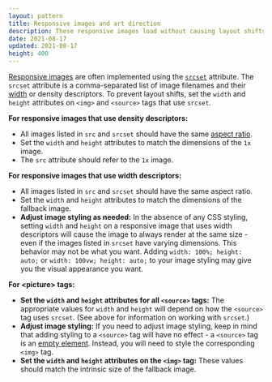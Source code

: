 ```yaml
---
layout: pattern
title: Responsive images and art direction
description: These responsive images load without causing layout shifts.
date: 2021-08-17
updated: 2021-08-17
height: 400
---
```


[Responsive
images](https://developer.mozilla.org/en-US/docs/Learn/HTML/Multimedia_and_embedding/Responsive_images)
are often implemented using the
[`srcset`](https://developer.mozilla.org/en-US/docs/Web/HTML/Element/img#attr-srcset)
attribute. The `srcset` attribute is a comma-separated list of image filenames
and their
[width](https://html.spec.whatwg.org/multipage/images.html#width-descriptor) or
density descriptors. To prevent layout shifts, set the `width` and `height`
attributes on `<img>` and `<source>` tags that use `srcset`.



**For responsive images that use density descriptors:**

* All images listed in `src` and `srcset` should have the same [aspect
  ratio](https://en.wikipedia.org/wiki/Aspect_ratio_(image)).
* Set the `width` and `height` attributes to match the dimensions of the `1x`
  image.
* The `src` attribute should refer to the `1x` image.

**For responsive images that use width descriptors:**
* All images listed in `src` and `srcset` should have the same aspect ratio.
* Set the `width` and `height` attributes to match the dimensions of the
  fallback image.
* **Adjust image styling as needed:** In the absence of any CSS styling, setting
  `width` and `height` on a responsive image that uses width descriptors will
  cause the image to always render at the same size - even if the images listed
  in `srcset` have varying dimensions. This behavior may not be what you want.
  Adding `width: 100%; height: auto;` or `width: 100vw; height: auto;` to your
  image styling may give you the visual appearance you want.

**For &lt;picture&gt; tags:**

* **Set the `width` and `height` attributes for all `<source>` tags:** The
  appropriate values for `width` and `height` will depend on how the `<source>`
  tag uses `srcset`. (See above for information on working with `srcset`.)
* **Adjust image styling:** If you need to adjust image styling, keep in mind
  that adding styling to a `<source>` tag will have no effect - a `<source>` tag
  is an [empty
  element](https://developer.mozilla.org/en-US/docs/Web/HTML/Element/source).
  Instead, you will need to style the corresponding `<img>` tag.
* **Set the `width` and `height` attributes on the `<img>` tag:** These values
  should match the intrinsic size of the fallback image.
  